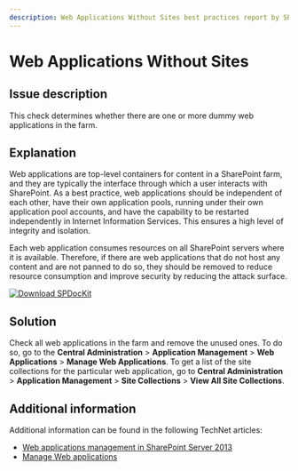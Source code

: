 ```yaml
---
description: Web Applications Without Sites best practices report by SPDocKit determines whether there are one or more dummy web applications in the farm.
---
```


# Web Applications Without Sites

## Issue description

This check determines whether there are one or more dummy web applications in the farm.

## Explanation

Web applications are top-level containers for content in a SharePoint farm, and they are typically the interface through which a user interacts with SharePoint. As a best practice, web applications should be independent of each other, have their own application pools, running under their own application pool accounts, and have the capability to be restarted independently in Internet Information Services. This ensures a high level of integrity and isolation.

Each web application consumes resources on all SharePoint servers where it is available. Therefore, if there are web applications that do not host any content and are not panned to do so, they should be removed to reduce resource consumption and improve security by reducing the attack surface.

[![Download SPDocKit](../../.gitbook/assets/spdockit-download.png)](http://bit.ly/2US0Zna)

## Solution

Check all web applications in the farm and remove the unused ones. To do so, go to the **Central Administration** &gt; **Application Management** &gt; **Web Applications** &gt; **Manage Web Applications**. To get a list of the site collections for the particular web application, go to **Central Administration** &gt; **Application Management** &gt; **Site Collections** &gt; **View All Site Collections**.

## Additional information

Additional information can be found in the following TechNet articles:

* [Web applications management in SharePoint Server 2013](https://technet.microsoft.com/en-us/library/cc261978.aspx)
* [Manage Web applications](https://technet.microsoft.com/en-us/library/cc261978%28v=office.12%29.aspx)

